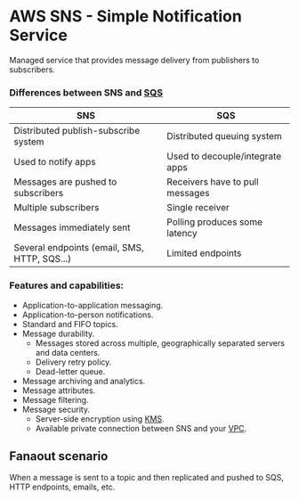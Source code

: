 # AWS SNS - Simple Notification Service

Managed service that provides message delivery from publishers to subscribers.

### Differences between SNS and [SQS](SQS.md)

| SNS                                          | SQS                             |
| -------------------------------------------- | ------------------------------- |
| Distributed publish-subscribe system         | Distributed queuing system      |
| Used to notify apps                          | Used to decouple/integrate apps |
| Messages are pushed to subscribers           | Receivers have to pull messages |
| Multiple subscribers                         | Single receiver                 |
| Messages immediately sent                    | Polling produces some latency   |
| Several endpoints (email, SMS, HTTP, SQS...) | Limited endpoints               |

### Features and capabilities:
- Application-to-application messaging.
- Application-to-person notifications.
- Standard and FIFO topics.
- Message durability.
    - Messages stored across multiple, geographically separated servers and data centers.
    - Delivery retry policy.
    - Dead-letter queue.
- Message archiving and analytics.
- Message attributes.
- Message filtering.
- Message security.
    - Server-side encryption using [KMS](KMS.md).
    - Available private connection between SNS and your [VPC](VPC.md).

## Fanaout scenario

When a message is sent to a topic and then replicated and pushed to SQS, HTTP endpoints, emails, etc.
